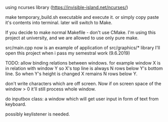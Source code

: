 using ncurses library (https://invisible-island.net/ncurses/)

make temporary_build.sh executable and execute it.
or simply copy paste it's contents into terminal.
later will switch to Make.

If you decide to make normal Makefile - don't use CMake. I'm using this project
at university, and we are allowed to use only pure make.

src/main.cpp now is an example of application of src/graphics/* library
I'll open this project when i pass my semestral work (9.6.2019)

TODO:
allow binding relations between windows. for example window X is in
relation with window Y so X's top line is always N rows below Y's bottom
line. So when Y's height is changed X remains N rows below Y.

don't write characters which are off screen. Now if on screen space of the window > 0
it'll still process whole window.

do inputbox class: a window which will get user input in form of text from keyboard.

possibly keylistener is needed.
